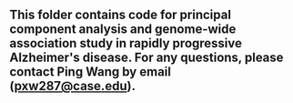 ## This folder contains code for principal component analysis and genome-wide association study in rapidly progressive Alzheimer's disease. For any questions, please contact Ping Wang by email (pxw287@case.edu).
